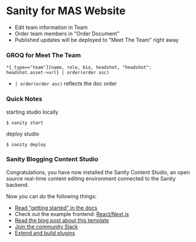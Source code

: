 # Sanity for MAS Website
* Edit team information in Team
* Order team members in "Order Document"
* Published updates will be deployed to "Meet The Team" right away

### GROQ for Meet The Team
```
*[_type=="team"]{name, role, bio, headshot, "headshot": headshot.asset->url} | order(order asc)
```
* `| order(order asc)` reflects the doc order

### Quick Notes
starting studio locally
```
$ sanity start
```

deploy studio
```
$ sanity deploy
```

### Sanity Blogging Content Studio

Congratulations, you have now installed the Sanity Content Studio, an open source real-time content editing environment connected to the Sanity backend.

Now you can do the following things:

- [Read “getting started” in the docs](https://www.sanity.io/docs/introduction/getting-started?utm_source=readme)
- Check out the example frontend: [React/Next.js](https://github.com/sanity-io/tutorial-sanity-blog-react-next)
- [Read the blog post about this template](https://www.sanity.io/blog/build-your-own-blog-with-sanity-and-next-js?utm_source=readme)
- [Join the community Slack](https://slack.sanity.io/?utm_source=readme)
- [Extend and build plugins](https://www.sanity.io/docs/content-studio/extending?utm_source=readme)
